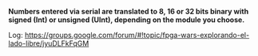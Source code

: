 **Numbers entered via serial are translated to 8, 16 or 32 bits binary with signed (Int) or unsigned (UInt), depending on the module you choose.**

Log: https://groups.google.com/forum/#!topic/fpga-wars-explorando-el-lado-libre/jyuDLFkFqGM
